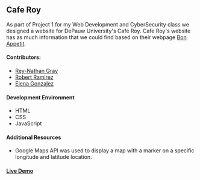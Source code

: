 ## Cafe Roy

As part of Project 1 for my Web Development and CyberSecurity class we designed a website for DePauw University's Cafe Roy. Cafe Roy's website has as much information that we could find based on their webpage [Bon Appetit](http://depauw.cafebonappetit.com/cafe/cafe-roy/).

#### Contributors:   
  + [Rey-Nathan Gray](https://github.com/reynathangray)
  + [Robert Ramirez](https://github.com/rrami17)
  + [Elena Gonzalez](https://github.com/elenagonzalez17)

#### Development Environment
  + HTML
  + CSS
  + JavaScript

#### Additional Resources
  + Google Maps API was used to display a map with a marker on a specific longitude and latitude location.


#### [Live Demo](https://mklic17.github.io/cafe-roy/)
